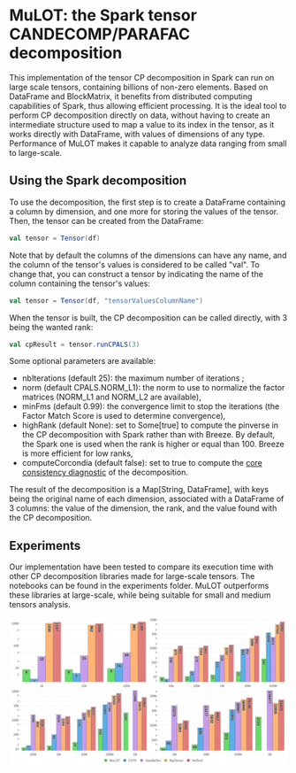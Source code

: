 # MuLOT: the Spark tensor CANDECOMP/PARAFAC decomposition
This implementation of the tensor CP decomposition in Spark can run on large scale tensors, containing billions of non-zero elements. Based on DataFrame and BlockMatrix, it benefits from distributed computing capabilities of Spark, thus allowing efficient processing. It is the ideal tool to perform CP decomposition directly on data, without having to create an intermediate structure used to map a value to its index in the tensor, as it works directly with DataFrame, with values of dimensions of any type. Performance of MuLOT makes it capable to analyze data ranging from small to large-scale.

## Using the Spark decomposition
To use the decomposition, the first step is to create a DataFrame containing a column by dimension, and one more for storing the values of the tensor. Then, the tensor can be created from the DataFrame:
```scala
val tensor = Tensor(df)
```
Note that by default the columns of the dimensions can have any name, and the column of the tensor's values is considered to be called "val". To change that, you can construct a tensor by indicating the name of the column containing the tensor's values:
```scala
val tensor = Tensor(df, "tensorValuesColumnName")
```

When the tensor is built, the CP decomposition can be called directly, with 3 being the wanted rank:
```scala
val cpResult = tensor.runCPALS(3)
```

Some optional parameters are available:
- nbIterations (default 25): the maximum number of iterations ; 
- norm (default CPALS.NORM_L1): the norm to use to normalize the factor matrices (NORM_L1 and NORM_L2 are available), 
- minFms (default 0.99): the convergence limit to stop the iterations (the Factor Match Score is used to determine convergence), 
- highRank (default None): set to Some[true] to compute the pinverse in the CP decomposition with Spark rather than with Breeze. By default, the Spark one is used when the rank is higher or equal than 100. Breeze is more efficient for low ranks,
- computeCorcondia (default false): set to true to compute the [core consistency diagnostic](https://analyticalsciencejournals.onlinelibrary.wiley.com/doi/pdf/10.1002/cem.801) of the decomposition.

The result of the decomposition is a Map[String, DataFrame], with keys being the original name of each dimension, associated with a DataFrame of 3 columns: the value of the dimension, the rank, and the value found with the CP decomposition.

## Experiments
Our implementation have been tested to compare its execution time with other CP decomposition libraries made for large-scale tensors. The notebooks can be found in the experiments folder. MuLOT outperforms these libraries at large-scale, while being suitable for small and medium tensors analysis.

![Benchmark results](experiments/CPALS_benchmark_dim3.png?raw=true "Benchmark results")
